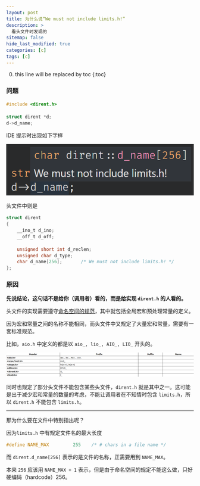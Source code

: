 ```yaml
---
layout: post
title: 为什么说“We must not include limits.h!”
description: >
  看头文件时发现的
sitemap: false
hide_last_modified: true
categories: [c]
tags: [c]
---
```


0. this line will be replaced by toc
{:toc}

### 问题

```c
#include <dirent.h>

struct dirent *d;
d->d_name;
```

IDE 提示时出现如下字样

![image-20211105225750248](/assets/img/为什么说.assets/image-20211105225750248.png)

头文件中则是

```c
struct dirent
{
    __ino_t d_ino;
    __off_t d_off;

    unsigned short int d_reclen;
    unsigned char d_type;
    char d_name[256];		/* We must not include limits.h! */
};
```

### 原因

**先说结论，这句话不是给你（调用者）看的，而是给实现 `dirent.h` 的人看的。**

头文件的实现需要遵守[命名空间的规范](https://pubs.opengroup.org/onlinepubs/9699919799/functions/V2_chap02.html#tag_15_02_02)，其中就包括全局宏和预处理常量的定义。

因为宏和常量之间的名称不能相同，而头文件中又规定了大量宏和常量，需要有一套标准规范。

比如，`aio.h` 中定义的都是以 `aio_, lio_, AIO_, LIO_` 开头的。

![image-20211105230530475](/assets/img/为什么说.assets/image-20211105230530475.png)

同时也规定了部分头文件不能包含某些头文件，`dirent.h` 就是其中之一。这可能是出于减少宏和常量的数量的考虑，不能让调用者在不知情时包含 `limits.h`，所以 `dirent.h` 不能包含 `limits.h`。

---

那为什么要在文件中特别指出呢？

因为`limits.h` 中有规定文件名的最大长度

```c
#define NAME_MAX         255	/* # chars in a file name */
```

而 `dirent.d_name[256]` 表示的是文件的名称，正需要用到 `NAME_MAX`。

本来 `256` 应该用 `NAME_MAX + 1` 表示，但是由于命名空间的规定不能这么做，只好硬编码（hardcode）256。

